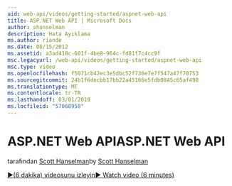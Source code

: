 ```yaml
---
uid: web-api/videos/getting-started/aspnet-web-api
title: ASP.NET Web API | Microsoft Docs
author: shanselman
description: Hata Ayıklama
ms.author: riande
ms.date: 08/15/2012
ms.assetid: a3ad418c-601f-4be8-964c-fd81f7c4cc9f
msc.legacyurl: /web-api/videos/getting-started/aspnet-web-api
msc.type: video
ms.openlocfilehash: f5071cb42ec3e5dbc52f736e7e7f547a47f70753
ms.sourcegitcommit: 24b1f6decbb17bb22a45166e5fdb0845c65af498
ms.translationtype: MT
ms.contentlocale: tr-TR
ms.lasthandoff: 03/01/2019
ms.locfileid: "57068958"
---
```

<a name="aspnet-web-api"></a><span data-ttu-id="14098-103">ASP.NET Web API</span><span class="sxs-lookup"><span data-stu-id="14098-103">ASP.NET Web API</span></span>
====================
<span data-ttu-id="14098-104">tarafından [Scott Hanselman](https://github.com/shanselman)</span><span class="sxs-lookup"><span data-stu-id="14098-104">by [Scott Hanselman](https://github.com/shanselman)</span></span>

[<span data-ttu-id="14098-105">&#9654;(6 dakika) videosunu izleyin</span><span class="sxs-lookup"><span data-stu-id="14098-105">&#9654; Watch video (6 minutes)</span></span>](https://channel9.msdn.com/Blogs/ASP-NET-Site-Videos/aspnet-web-api)
